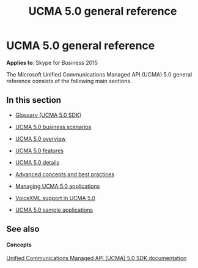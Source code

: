 ﻿---
title: UCMA 5.0 general reference
TOCTitle: UCMA 5.0 general reference
ms:assetid: c78acf92-105c-4e08-8ec1-578f3f21b823
ms:mtpsurl: https://msdn.microsoft.com/en-us/library/Dn465922(v=office.16)
ms:contentKeyID: 65239772
ms.date: 07/27/2015
mtps_version: v=office.16
---

# UCMA 5.0 general reference


**Applies to**: Skype for Business 2015

The Microsoft Unified Communications Managed API (UCMA) 5.0 general reference consists of the following main sections.

## In this section

  - [Glossary (UCMA 5.0 SDK)](glossary-ucma-5-0-sdk.md)

  - [UCMA 5.0 business scenarios](ucma-5-0-business-scenarios.md)

  - [UCMA 5.0 overview](ucma-5-0-overview.md)

  - [UCMA 5.0 features](ucma-5-0-features.md)

  - [UCMA 5.0 details](ucma-5-0-details.md)

  - [Advanced concepts and best practices](advanced-concepts-and-best-practices.md)

  - [Managing UCMA 5.0 applications](managing-ucma-5-0-applications.md)

  - [VoiceXML support in UCMA 5.0](voicexml-support-in-ucma-5-0.md)

  - [UCMA 5.0 sample applications](ucma-5-0-sample-applications.md)

## See also

#### Concepts

[Unified Communications Managed API (UCMA) 5.0 SDK documentation](unified-communications-managed-api-ucma-5-0-sdk-documentation.md)

